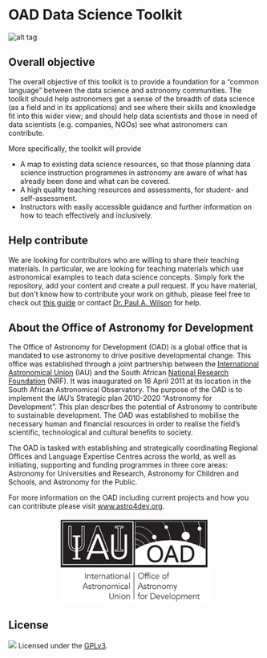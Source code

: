 OAD Data Science Toolkit
===================

![alt tag](https://img.shields.io/badge/Status-Heavy%20Development-red.svg?style=flat)

## Overall objective 
The overall objective of this toolkit is to provide a foundation for a “common language” between the data science and astronomy communities. The toolkit should help astronomers get a sense of the breadth of data science (as a field and in its applications) and see where their skills and knowledge fit into this wider view; and should help data scientists and those in need of data scientists (e.g. companies, NGOs)  see what astronomers can contribute.

More specifically, the toolkit will provide

- A map to existing data science resources, so that those planning data science instruction programmes in astronomy are aware of what has already been done and what can be covered.
- A high quality teaching resources and assessments, for student- and self-assessment.
- Instructors with easily accessible guidance and further information on how to teach effectively and inclusively.

## Help contribute
We are looking for contributors who are willing to share their teaching materials. In particular, we are looking for teaching materials which use astronomical examples to teach data science concepts. Simply fork the repository, add your content and create a pull request. If you have material, but don't know how to contribute your work on github, please feel free to check out <a href="https://guides.github.com/activities/forking/" target="_blank">this guide</a> or contact <a href="https://www.paulanthonywilson.com/contact/" target="_blank">Dr. Paul A. Wilson</a> for help.

## About the Office of Astronomy for Development

The Office of Astronomy for Development</a> (OAD) is a global office that is mandated to use astronomy to drive positive developmental change. This office was established through a joint partnership between the <a href="https://www.iau.org/" target="_blank">International Astronomical Union</a> (IAU) and the South African <a href="http://www.nrf.ac.za/" target="_blank">National Research Foundation</a> (NRF). It was inaugurated on 16 April 2011 at its location in the South African Astronomical Observatory. The purpose of the OAD is to implement the IAU’s Strategic plan 2010-2020 “Astronomy for Development”. This plan describes the potential of Astronomy to contribute to sustainable development. The OAD was established to mobilise the necessary human and financial resources in order to realise the field’s scientific, technological and cultural benefits to society.

The OAD is tasked with establishing and strategically coordinating Regional Offices and Language Expertise Centres across the world, as well as initiating, supporting and funding programmes in three core areas: Astronomy for Universities and Research, Astronomy for Children and Schools, and Astronomy for the Public.

For more information on the OAD including current projects and how you can contribute please visit <a href="http://www.astro4dev.org/" target="_blank">www.astro4dev.org</a>.

<p align="center"><img src="OAD_logo.png" alt="OAD Logo" width="300"/></p>

## License
<a href="http://www.gnu.org/licenses/gpl-3.0.html" target="_blank"><img src="https://www.gnu.org/graphics/gplv3-127x51.png"></a>
Licensed under the <a href="http://www.gnu.org/licenses/gpl-3.0.html" target="_blank">GPLv3</a>.